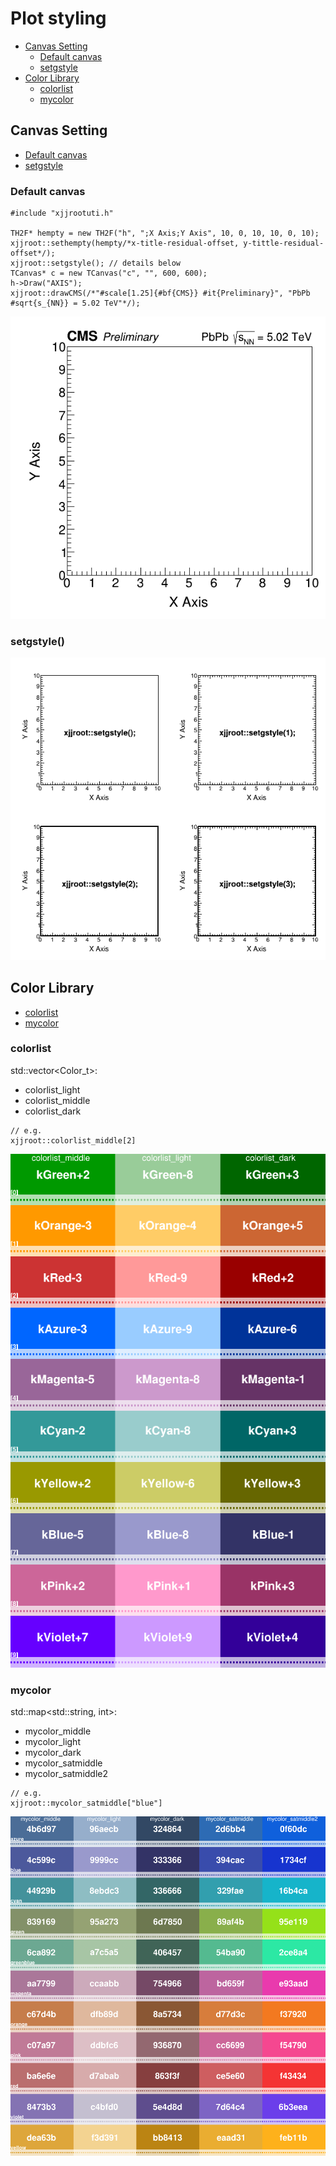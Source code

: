 # Plot styling

- [Canvas Setting](#canvas-setting)
   - [Default canvas](#default-canvas)
   - [setgstyle](#setgstyle)
- [Color Library](#color-library)
   - [colorlist](#colorlist)
   - [mycolor](#mycolor)

## Canvas Setting
- [Default canvas](#default-canvas)
- [setgstyle](#setgstyle)
### Default canvas
```
#include "xjjrootuti.h"

TH2F* hempty = new TH2F("h", ";X Axis;Y Axis", 10, 0, 10, 10, 0, 10);
xjjroot::sethempty(hempty/*x-title-residual-offset, y-tittle-residual-offset*/);
xjjroot::setgstyle(); // details below
TCanvas* c = new TCanvas("c", "", 600, 600);
h->Draw("AXIS");
xjjroot::drawCMS(/*"#scale[1.25]{#bf{CMS}} #it{Preliminary}", "PbPb #sqrt{s_{NN}} = 5.02 TeV"*/);
```
![default canvas](../test/gstyle/ccms.png)

### setgstyle()
![figsetgstyle](../test/gstyle/gstyle.png)

## Color Library
- [colorlist](#colorlist)
- [mycolor](#mycolor)
### colorlist
std::vector<Color_t>: 
- colorlist_light
- colorlist_middle
- colorlist_dark
```
// e.g.
xjjroot::colorlist_middle[2]
```
![figcolorlist](../test/colortable/ccolorlist1.png)

### mycolor
std::map<std::string, int>: 
- mycolor_middle
- mycolor_light
- mycolor_dark
- mycolor_satmiddle
- mycolor_satmiddle2
```
// e.g.
xjjroot::mycolor_satmiddle["blue"]
```
![figmycolor](../test/colortable/ccolorlist2.png)


